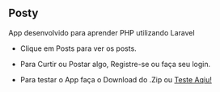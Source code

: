 ## Posty

App desenvolvido para aprender PHP utilizando Laravel
- Clique em Posts para ver os posts.
- Para Curtir ou Postar algo, Registre-se ou faça seu login.

- Para testar o App faça o Download do .Zip ou [Teste Aqiu!](http://posty-edizzera.herokuapp.com/)
